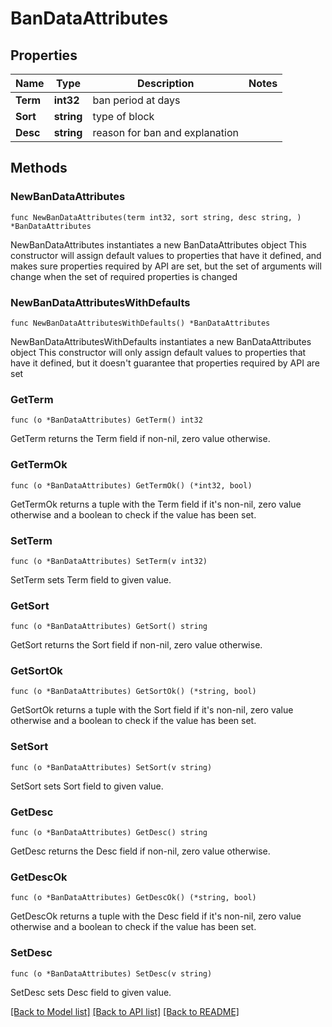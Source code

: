 # BanDataAttributes

## Properties

Name | Type | Description | Notes
------------ | ------------- | ------------- | -------------
**Term** | **int32** | ban period at days | 
**Sort** | **string** | type of block | 
**Desc** | **string** | reason for ban and explanation | 

## Methods

### NewBanDataAttributes

`func NewBanDataAttributes(term int32, sort string, desc string, ) *BanDataAttributes`

NewBanDataAttributes instantiates a new BanDataAttributes object
This constructor will assign default values to properties that have it defined,
and makes sure properties required by API are set, but the set of arguments
will change when the set of required properties is changed

### NewBanDataAttributesWithDefaults

`func NewBanDataAttributesWithDefaults() *BanDataAttributes`

NewBanDataAttributesWithDefaults instantiates a new BanDataAttributes object
This constructor will only assign default values to properties that have it defined,
but it doesn't guarantee that properties required by API are set

### GetTerm

`func (o *BanDataAttributes) GetTerm() int32`

GetTerm returns the Term field if non-nil, zero value otherwise.

### GetTermOk

`func (o *BanDataAttributes) GetTermOk() (*int32, bool)`

GetTermOk returns a tuple with the Term field if it's non-nil, zero value otherwise
and a boolean to check if the value has been set.

### SetTerm

`func (o *BanDataAttributes) SetTerm(v int32)`

SetTerm sets Term field to given value.


### GetSort

`func (o *BanDataAttributes) GetSort() string`

GetSort returns the Sort field if non-nil, zero value otherwise.

### GetSortOk

`func (o *BanDataAttributes) GetSortOk() (*string, bool)`

GetSortOk returns a tuple with the Sort field if it's non-nil, zero value otherwise
and a boolean to check if the value has been set.

### SetSort

`func (o *BanDataAttributes) SetSort(v string)`

SetSort sets Sort field to given value.


### GetDesc

`func (o *BanDataAttributes) GetDesc() string`

GetDesc returns the Desc field if non-nil, zero value otherwise.

### GetDescOk

`func (o *BanDataAttributes) GetDescOk() (*string, bool)`

GetDescOk returns a tuple with the Desc field if it's non-nil, zero value otherwise
and a boolean to check if the value has been set.

### SetDesc

`func (o *BanDataAttributes) SetDesc(v string)`

SetDesc sets Desc field to given value.



[[Back to Model list]](../README.md#documentation-for-models) [[Back to API list]](../README.md#documentation-for-api-endpoints) [[Back to README]](../README.md)


